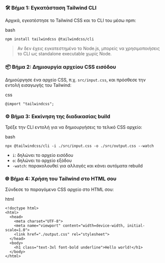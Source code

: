 ### 🛠️ Βήμα 1: Εγκατάσταση Tailwind CLI

Αρχικά, εγκατέστησε το Tailwind CSS και το CLI του μέσω npm:

bash

```tsx
npm install tailwindcss @tailwindcss/cli
```

> Αν δεν έχεις εγκατεστημένο το Node.js, μπορείς να χρησιμοποιήσεις το CLI ως standalone executable χωρίς Node.
> 

### 📦 Βήμα 2: Δημιουργία αρχείου CSS εισόδου

Δημιούργησε ένα αρχείο CSS, π.χ. `src/input.css`, και πρόσθεσε την εντολή εισαγωγής του Tailwind:

css

```tsx
@import "tailwindcss";
```

### ⚙️ Βήμα 3: Εκκίνηση της διαδικασίας build

Τρέξε την CLI εντολή για να δημιουργήσεις το τελικό CSS αρχείο:

bash

```tsx
npx @tailwindcss/cli -i ./src/input.css -o ./src/output.css --watch
```

- `i`: δηλώνει το αρχείο εισόδου
- `o`: δηλώνει το αρχείο εξόδου
- `-watch`: παρακολουθεί για αλλαγές και κάνει αυτόματα rebuild

### 🌐 Βήμα 4: Χρήση του Tailwind στο HTML σου

Σύνδεσε το παραγόμενο CSS αρχείο στο HTML σου:

html

```tsx
<!doctype html>
<html>
  <head>
    <meta charset="UTF-8">
    <meta name="viewport" content="width=device-width, initial-scale=1.0">
    <link href="./output.css" rel="stylesheet">
  </head>
  <body>
    <h1 class="text-3xl font-bold underline">Hello world!</h1>
  </body>
</html>
```